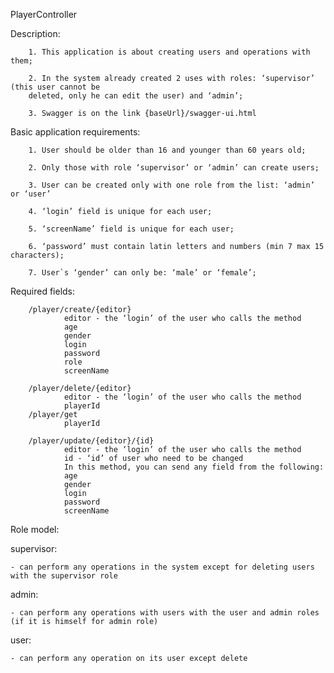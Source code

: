PlayerController


Description:

		1. This application is about creating users and operations with them;
		
		2. In the system already created 2 uses with roles: ‘supervisor’ (this user cannot be
		deleted, only he can edit the user) and ‘admin’;
		
		3. Swagger is on the link {baseUrl}/swagger-ui.html
		
		
Basic application requirements:

		1. User should be older than 16 and younger than 60 years old;
		
		2. Only those with role ‘supervisor’ or ‘admin’ can create users;
		
		3. User can be created only with one role from the list: ‘admin’ or ‘user’
		
		4. ‘login’ field is unique for each user;
		
		5. ‘screenName’ field is unique for each user;
		
		6. ‘password’ must contain latin letters and numbers (min 7 max 15 characters);
		
		7. User`s ‘gender’ can only be: ‘male’ or ‘female’;
		
		
Required fields:

		/player/create/{editor}
				editor - the ‘login’ of the user who calls the method
				age
				gender
				login
				password
				role
				screenName
				
		/player/delete/{editor}
				editor - the ‘login’ of the user who calls the method
				playerId
		/player/get
				playerId
				
		/player/update/{editor}/{id}
				editor - the ‘login’ of the user who calls the method
				id - ‘id’ of user who need to be changed
				In this method, you can send any field from the following:
				age
				gender
				login
				password
				screenName
				
Role model:

supervisor:

	- can perform any operations in the system except for deleting users with the supervisor role
admin:

	- can perform any operations with users with the user and admin roles (if it is himself for admin role)
user:

	- can perform any operation on its user except delete
